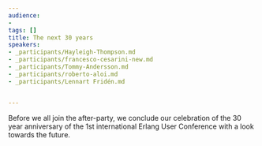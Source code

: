 ```yaml
---
audience:
-
tags: []
title: The next 30 years
speakers:
- _participants/Hayleigh-Thompson.md
- _participants/francesco-cesarini-new.md
- _participants/Tommy-Andersson.md
- _participants/roberto-aloi.md
- _participants/Lennart Fridén.md


---
```

Before we all join the after-party, we conclude our celebration of the 30 year anniversary of the 1st international Erlang User Conference with a look towards the future.
